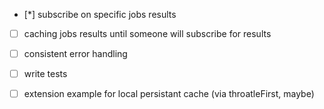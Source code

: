 
- [*] subscribe on specific jobs results  
- [ ] caching jobs results until someone will subscribe for results  
- [ ] consistent error handling  
- [ ] write tests  
- [ ] extension example for local persistant cache (via throatleFirst, maybe)  


